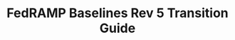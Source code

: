 ---
highlight: "false" 
title: "FedRAMP Baselines Rev 5 Transition Guide"
description: "The purpose of this document is to facilitate a structured approach to completing security assessments and reports required to meet FedRAMP compliance based on NIST SP 800-53, Rev. 5. In addition, it defines the required deadlines for transitioning from Revision 4 (Rev. 4) to Rev. 5."
url-link: "https://www.fedramp.gov/assets/resources/documents/FedRAMP_Baselines_Rev5_Transition_Guide.pdf"
type: "PDF"
gov-only: "false"
is-external: "true"
publication-date: "May 01, 2023"
reading-time: "32"
resource-type: "guidance"
filter: "technology"
audience: "security-compliance"
branded-offerings: "acquisition-policy-it-category"
---